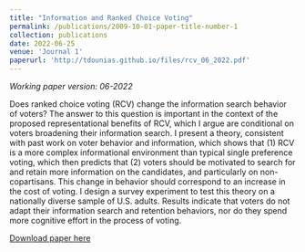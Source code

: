 ```yaml
---
title: "Information and Ranked Choice Voting"
permalink: /publications/2009-10-01-paper-title-number-1
collection: publications
date: 2022-06-25
venue: 'Journal 1'
paperurl: 'http://tdounias.github.io/files/rcv_06_2022.pdf'
---
```

_Working paper version: 06-2022_

Does ranked choice voting (RCV) change the information search behavior of voters? The answer to this question is important in the context of the proposed representational benefits of RCV, which I argue are conditional on voters broadening their information search. I present a theory, consistent with past work on voter behavior and information, which shows that (1) RCV is a more complex informational environment than typical single preference voting, which then predicts that (2) voters should be motivated to search for and retain more information on the candidates, and particularly on non-copartisans. This change in behavior should correspond to an increase in the cost of voting. I design a survey experiment to test this theory on a nationally diverse sample of U.S. adults. Results indicate that voters do not adapt their information search and retention behaviors, nor do they spend more cognitive effort in the process of voting.

[Download paper here](http://tdounias.github.io/files/rcv_06_2022.pdf)

